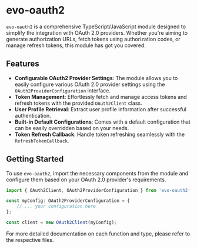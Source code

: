 # evo-oauth2

`evo-oauth2` is a comprehensive TypeScript/JavaScript module designed to simplify the integration with OAuth 2.0 providers. Whether you're aiming to generate authorization URLs, fetch tokens using authorization codes, or manage refresh tokens, this module has got you covered.

## Features

- **Configurable OAuth2 Provider Settings**: The module allows you to easily configure various OAuth 2.0 provider settings using the `OAuth2ProviderConfiguration` interface.
- **Token Management**: Effortlessly fetch and manage access tokens and refresh tokens with the provided `OAuth2Client` class.
- **User Profile Retrieval**: Extract user profile information after successful authentication.
- **Built-in Default Configurations**: Comes with a default configuration that can be easily overridden based on your needs.
- **Token Refresh Callback**: Handle token refreshing seamlessly with the `RefreshTokenCallback`.

## Getting Started

To use `evo-oauth2`, import the necessary components from the module and configure them based on your OAuth 2.0 provider's requirements.

```typescript
import { OAuth2Client, OAuth2ProviderConfiguration } from 'evo-oauth2';

const myConfig: OAuth2ProviderConfiguration = {
    // ... your configuration here
};

const client = new OAuth2Client(myConfig);
```

For more detailed documentation on each function and type, please refer to the respective files.
